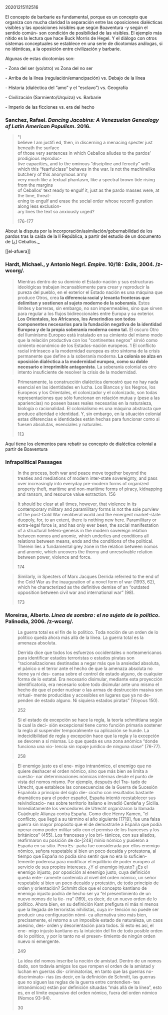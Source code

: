 20201215112516

El concepto de barbarie es fundamental, porque es un concepto que organiza con mucha claridad la separación entre las oposiciones dialécticas visibles y las oposiciones ivisibles que según Boaventura -y según el sentido común- son condición de posibilidad de las visibles. El ejemplo más nítido es la lectura que hace Buck Morris de Hegel. Y el diálogo con otros sistemas conceptuales se establece en una serie de dicotomías análogas, si no idénticas, a la oposición entre civilización y barbarie.

Algunas de estas dicotomías son:

\- Zona del ser (yo/otro) vs Zona del no ser

\- Arriba de la línea (regulación/emancipación) vs. Debajo de la línea

\- Historia (dialéctica del “amo” y el “esclavo”) vs. Geografía

\- Civilización (Sarmiento/Urquiza) vs. Barbarie

\- Imperio de las ficciones vs. era del hecho


### Sanchez, Rafael. _Dancing Jacobins: A Venezuelan Genealogy of Latin American Populism_. 2016.

> "I  
> believe I am justifi ed, then, in discerning a menacing specter just beneath the surface  
> of those very sentences in which Ceballos alludes to the pardos’ prodigious reproduc-  
> tive capacities, and to the ominous “discipline and ferocity” with which this “fearfulclass” behaves in the war. Is not the machinelike butchery of this anonymous army  
> very much like a textual phantasm, like a spectral brown tide rising from the margins  
> of Ceballos’ text ready to engulf it, just as the pardo masses were, at the time, threat-  
> ening to engulf and erase the social order whose reconfi guration along less exclusion-  
> ary lines the text so anxiously urged?
> 
> 176-177

About la disputa por la incorporación/asimilación/gobernabilidad de los pardos tras la caída de la II República, a partir del estudio de un documento de \[¿\] Ceballos._


[[el-afuera]] 




### Hardt, Michael., y Antonio Negri. _Empire_. 10/18 : Exils, 2004. /z-wcorg/.

> Mientras dentro de su dominio el Estado-nación y sus estructuras ideológicas trabajan incansablemente para crear y reproducir la pureza del pueblo, en el exterior el Estado nación es una máquina que produce Otros, crea **la diferencia racial y levanta fronteras que delimitan y sostienen al sujeto moderno de la soberanía**. Estos límites y barreras, sin embargo, no son impermeables, sino que sirven para regular a los flujos bidireccionales entre Europa y su exterior. **Los Orientales, los Africanos, los Amerindios son todos componentes necesarios para la fundación negativa de la identidad Europea y de la propia soberanía moderna como tal.** El oscuro Otro del Iluminismo Europeo está instalado en su cimiento del mismo modo que la relación productiva con los "continentes negros" sirvió como cimiento económico de los Estados-nación europeos. 1 El conflicto racial intrínseco a la modernidad europea es otro síntoma de la crisis permanente que define a la soberanía moderna. **La colonia se alza en oposición dialéctica a la modernidad europea, como su doble necesario e irreprimible antagonista**. La soberanía colonial es otro intento insuficiente de resolver la crisis de la modernidad.



> Primeramente, la construcción dialéctica demostró que no hay nada esencial en las identidades en lucha. Los Blancos y los Negros, los Europeos y los Orientales, el colonizador y el colonizado, son todas representaciones que sólo funcionan en relación mutua y (pese a las apariencias) no poseen bases reales necesarias en la naturaleza, biología o racionalidad. El colonialismo es una máquina abstracta que produce alteridad e identidad. Y, sin embargo, en la situación colonial estas diferencias e identidades están hechas para funcionar como si fuesen absolutas, esenciales y naturales.
> 
> 113

Aquí tiene los elementos para rebatir su concepto de dialéctica colonial a partir de Boaventura


### Infrapolitical Passages

>  In the process, both war and peace move together beyond the treaties and mediations of modern inter-state sovereignty, and pass over increasingly into everyday pre-modern forms of organized property theft, maritime and non-maritime forms of piracy, kidnapping and ransom, and resource value extraction.
> 156

> It should be clear at all times, however, that violence in its contemporary military and paramilitary forms is not the sole purview of the post-Cold War neoliberal world and the emergent market-state duopoly, for, to an extent, there is nothing new here. Paramilitary or extra-legal force is, and has only ever been, the social manifestation of a structural hetero-genesis in the modern sovereign relation between nomos and anomie, which underlies and conditions all relations between means, ends and the conditions of the political. Therein lies a fundamental grey zone in the relation between nomos and anomie, which uncovers the thorny and unresolvable relation between power, violence and force.
> 
> 174


> Similarly, in Specters of Marx Jacques Derrida referred to the end of the Cold War as the inauguration of a novel form of war (1993, 62), which he characterized as the definitive demise of an “outdated opposition between civil war and international war” (98).
> 
> 173

### Moreiras, Alberto. _Línea de sombra : el no sujeto de lo político_. Palinodia, 2006. /z-wcorg/.

> La guerra total es el fin de lo político. Toda noción de un orden de lo político queda ahora más allá de la línea. La guerra total es la amenaza absoluta.
> 
> Derrida dice que todos los esfuerzos occidentales o norteamericanos para identificar estados terroristas o estados piratas son “racionalizaciones destinadas a negar más que la ansiedad absoluta, el pánico o el terror ante el hecho de que la amenaza absoluta no viene ya ni des- cansa sobre el control de estado alguno, de cualquier forma de lo estatal. Era necesario disimular, mediante esta proyección identificatoria, era necesario sobre todo disimular ante uno mismo el hecho de que el poder nuclear o las armas de destrucción masiva son virtual- mente producidas y accesibles en lugares que ya no de- penden de estado alguno. Ni siquiera estados piratas” (Voyous 150).
> 
> 252


> Si el estado de excepción se hace la regla, la teoría schmittiana según la cual la deci- sión excepcional tiene como función primaria sostener la regla al suspender temporalmente su aplicación se hunde. La indecidibilidad de regla y excepción hace que la regla y la excepción se devoren a sí mismas. Lo que queda es una zona anómica “donde funciona una vio- lencia sin ropaje jurídico de ninguna clase” (76-77).
> 
> 258


> El enemigo justo es el ene- migo intranómico, el enemigo que no quiere deshacer el orden nómico, sino que más bien se limita a cuestio- nar determinaciones nómicas internas desde el punto de vista del nomos mismo. Por ejemplo, después del Tra- tado de Utrecht, que establece las consecuencias de la Guerra de Sucesión Española a principio del siglo die- ciocho con resultados bastante dramáticos para el poder español, España intentó reestablecer sus reivindicacio- nes sobre territorio italiano e invadió Cerdeña y Sicilia. Inmediatamente los vencedores de Utrecht organizaron la llamada Cuádruple Alianza contra España. Como dice Henry Kamen, “el conflicto, que llegó a su término el año siguiente \[1719\], fue una falsa guerra sin mayor propósito que el de demostrarle a España que podía operar como poder militar sólo con el permiso de los franceses y los británicos” (455). Los franceses y los bri- tánicos, con sus aliados, reafirmaron su posición de do-\[248\] minio nómico y pusieron a España en su sitio. Pero Es- paña fue considerada por ellos enemigo nómico, señora respetable si bien un poco decaída y protestona, al tiempo que España no podía sino sentir que no era lo suficien- temente poderosa para modificar el equilibrio de poder europeo al servicio de sus propios intereses. ¿Y el enemigo injusto? ¿Es el enemigo injusto, por oposición al enemigo justo, cuya definición queda ente- ramente contenida al nivel del orden nómico, un señor respetable si bien un poco decaído y protestón, de todo principio de orden y orientación? Schmitt dice que el concepto kantiano de enemigo injusto podría de hecho ser ya “el presentimiento de un nuevo nomos de la tie- rra” (169), es decir, de un nuevo orden de lo político. Ahora bien, en su definición Kant prefigura ni más ni menos que la llegada de terroristas nihilistas, cuya in- tención no puede ser producir una configuración nómi- ca alternativa sino más bien, precisamente, el retorno a un imposible estado de naturaleza, un caos asesino, des- orden y desorientación para todos. Si esto es así, el ene- migo injusto kantiano es la intuición del fin de todo posible orden de lo político, y por lo tanto no el presen- timiento de ningún orden nuevo ni emergente.
> 
> 249

> 
> La idea del nomos inscribe la noción de amistad. Dentro de un nomos dado, son todavía amigos los que rompen el orden de la amistad y luchan en guerras dis- criminatorias, en tanto que las guerras no-discriminato- rias (es decir, en la definición de Schmitt, las guerras que no siguen las reglas de la guerra entre contendien- tes intranómicos) están por definición situadas “más allá de la línea”, esto es, en el límite expansivo del orden nómico, fuera del orden nómico (Nomos 93-94).
> 
> 30

